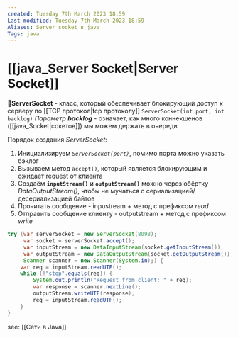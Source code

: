 ```yaml
---
created: Tuesday 7th March 2023 18:59
Last modified: Tuesday 7th March 2023 18:59
Aliases: Server socket в java
Tags: java
---
```


# [[java_Server Socket|Server Socket]]

📌**ServerSocket** -  класс, который обеспечивает блокирующий доступ к серверу по [[TCP протокол|tcp протоколу]] 
`ServerSocket(int port, int backlog)`
*Параметр **backlog*** - означает, как много коннекшенов ([[java_Socket|сокетов]]) мы можем держать в очереди

Порядок создания *ServerSocket*:
1. Инициализируем *`ServerSocket(port)`*, помимо порта можно указать бэклог
2. Вызываем метод `accept()`, который является блокирующим и ожидает request от клиента
3. Создаём **`inputStream()`** и **`outputStream()`** можно через обёртку *DataOutputStream()*, чтобы не мучаться с сериализацией/десериализацией байтов
4. Прочитать сообщение - inpustream + метод с префиксом *read*
5. Отправить сообщение клиенту - outputstream + метод с префиксом *write*

```java
try (var serverSocket = new ServerSocket(8098);  
     var socket = serverSocket.accept();  
     var inputStream = new DataInputStream(socket.getInputStream());  
     var outputStream = new DataOutputStream(socket.getOutputStream());  
     Scanner scanner = new Scanner(System.in);) {  
    var req = inputStream.readUTF();  
    while (!"stop".equals(req)) {  
        System.out.println("Request from client: " + req);  
        var response = scanner.nextLine();  
        outputStream.writeUTF(response);  
        req = inputStream.readUTF();  
    }  
}
```

see: [[Сети в Java]] 